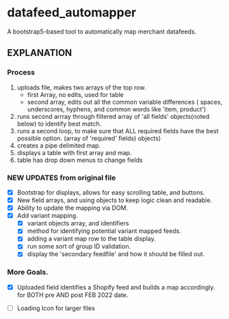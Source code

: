 # datafeed_automapper
A bootstrap5-based tool to automatically map merchant datafeeds.


## EXPLANATION

### Process
  1. uploads file, makes two arrays of the top row.
     - first Array, no edits, used for table 
     - second array, edits out all the common variable differences ( spaces, underscores, hyphens, and common words like 'item, product')
  2. runs second arrray through filtered array of 'all fields' objects(noted below) to identify best match.        
  3. runs a second loop, to make sure that ALL required fields have the best possible option. (array of 'required' fields) objects)
  4. creates a pipe delimited map.
  5. displays a table with first array and map. 
  6. table has drop down menus to change fields 

### NEW UPDATES from original file

- [x] Bootstrap for displays, allows for easy scrolling table, and buttons.
- [x] New field arrays, and using objects to keep logic clean and readable.
- [x] Ability to update the mapping via DOM.
- [x] Add variant mapping.
    - [x] variant objects array, and identifiers
    - [x] method for identifying potential variant mapped feeds.
    - [x] adding a variant map row to the table display.
    - [x] run some sort of group ID validation.
    - [x] display the 'secondary feedfile' and how it should be filled out.

### More Goals. 
  - [x] Uploaded field identifies a Shopify feed and builds a map accordingly. for BOTH pre AND post FEB 2022 date. 
  - [ ] Loading Icon for larger files
  
   